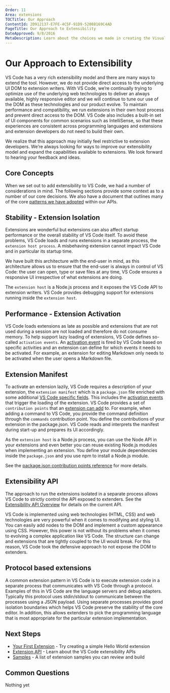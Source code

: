 ```yaml
---
Order: 11
Area: extensions
TOCTitle: Our Approach
ContentId: 2D912137-E7FE-4C5F-91D9-52088169C4AD
PageTitle: Our Approach to Extensibility
DateApproved: 9/8/2016
MetaDescription: Learn about the choices we made in creating the Visual Studio Code extension (plug-in) model.
---
```


# Our Approach to Extensibility

VS Code has a very rich extensibility model and there are many ways to extend the tool. However, we do not provide direct access to the underlying UI DOM to extension writers. With VS Code, we’re continually trying to optimize use of the underlying web technologies to deliver an always available, highly responsive editor and we will continue to tune our use of the DOM as these technologies and our product evolve. To maintain performance and compatibility, we run extensions in their own host process and prevent direct access to the DOM. VS Code also includes a built-in set of UI components for common scenarios such as IntelliSense, so that these experiences are consistent across programming languages and extensions and extension developers do not need to build their own.

We realize that this approach may initially feel restrictive to extension developers. We’re always looking for ways to improve our extensibility model and expand the capabilities available to extensions.  We look forward to hearing your feedback and ideas.


## Core Concepts
When we set out to add extensibility to VS Code, we had a number of considerations in mind.  The following sections provide some context as to a number of our core decisions.  We also have a document that outlines many of the core [patterns we have adopted](/docs/extensions/patterns-and-principles.md) within our APIs.

## Stability - Extension Isolation
Extensions are wonderful but extensions can also affect startup performance or the overall stability of VS Code itself. To avoid these problems, VS Code loads and runs extensions in a separate process, the `extension host process`. A misbehaving extension cannot impact VS Code and in particular its startup time.

We have built this architecture with the end-user in mind, as this architecture allows us to ensure that the end-user is always in control of VS Code: the user can open, type or save files at any time, VS Code ensures a responsive UI irrespective of what extensions are doing.

The `extension host` is a Node.js process and it exposes the VS Code API to extension writers. VS Code provides debugging support for
extensions running inside the `extension host`.

## Performance - Extension Activation
VS Code loads extensions as late as possible and extensions that are not used during a session are not loaded and therefore do not consume memory. To help support lazy loading of extensions, VS Code defines so-called `activation events`. An [activation event](/docs/extensionAPI/activation-events.md) is fired by VS Code based on specific activities and an extension can define for which events it needs to be activated. For example, an extension for editing Markdown only needs to be activated when the user opens a Markdown file.

## Extension Manifest
To activate an extension lazily, VS Code requires a description of your extension, the `extension manifest` which is a `package.json` file enriched with some additional [VS Code specific fields](/docs/extensionAPI/extension-manifest.md). This includes the [activation events](/docs/extensionAPI/activation-events.md) that trigger the loading of the extension. VS Code provides a set of `contribution points` that an [extension can add](/docs/extensionAPI/extension-points.md) to. For example, when adding a command to VS Code, you provide the command definition through the `commands` contribution point. You define the contributions of your extension in the package.json. VS Code reads and interprets the manifest during start-up and prepares its UI accordingly.

As the `extension host` is a Node.js process, you can use the Node API in your extensions and even better you can reuse existing Node.js modules when implementing an extension. You define your module dependencies inside the `package.json` and you use npm to install a Node.js module.

See the [package.json contribution points reference](/docs/extensionAPI/extension-points.md) for more details.

## Extensibility API 
The approach to run the extensions isolated in a separate process allows VS Code to strictly control the API exposed to extenders. See the [Extensibility API Overview](/docs/extensionAPI/overview.md) for details on the current API.

VS Code is implemented using web technologies (HTML, CSS) and web technologies are very powerful when it comes to modifying and styling UI. You can easily add nodes to the DOM and implement a custom appearance using CSS. However, this power is not without its problems when it comes to evolving a complex application like VS Code. The structure can change and extensions that are tightly coupled to the UI would break. For this reason, VS Code took the defensive approach to not expose the DOM to extenders.

## Protocol based extensions
A common extension pattern in VS Code is to execute extension code in a separate process that communicates with VS Code through a protocol. Examples of this in VS Code are the language servers and debug adapters.  Typically this protocol uses stdin/stdout to communicate between the processes using a JSON payload. Using separate processes provides good isolation boundaries which helps VS Code preserve the stability of the core editor. In addition, this allows extenders to pick the programming language that is most appropriate for the particular extension implementation.


## Next Steps
* [Your First Extension](/docs/extensions/example-hello-world.md) - Try creating a simple Hello World extension
* [Extension API](/docs/extensionAPI/overview.md) - Learn about the VS Code extensibility APIs
* [Samples](/docs/tools/samples.md) - A list of extension samples you can review and build

## Common Questions

Nothing yet





